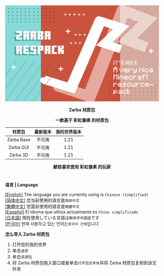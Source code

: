 ![Cover](https://github.com/ZfIxV/Zarba-Respack/blob/main/Zarba%20Respack%20-%20Header.png)
<div align="center">

**Zarba 材质包**

**一款基于 彩虹像素 的材质包**

| 材质包 | 最新版本 | 我的世界版本 |
| :-: | :-: | :-: |
| Zarba Base | 不可用 | 1.21 |
| Zarba GUI | 不可用 | 1.21 |
| Zarba 3D | 不可用 | 1.21 |
</div>

<div align="center">
  
**献给喜欢使用 彩虹像素 的玩家**

</div>

#               

**语言 | Language**

[[English]](https://github.com/ZfIxV/Zarba-Respack/tree/main/README.md)   The language you are currently using is `Chinese (Simplified)`         
[[简体中文]](https://github.com/ZfIxV/Zarba-Respack/tree/main/README-SC.md)   您当前使用的语言是`简体中文`         
[[繁體中文]](https://github.com/ZfIxV/Zarba-Respack/tree/main/README-TC.md)   您當前使用的語言是`簡體中文`         
[[Español]](https://github.com/ZfIxV/Zarba-Respack/tree/main/README-ES.md)   El idioma que utiliza actualmente es `Chino simplificado`        
[[日本語]](https://github.com/ZfIxV/Zarba-Respack/tree/main/README-JP.md)   現在使用している言語は`簡体字中国語`です        
[[한국어]](https://github.com/ZfIxV/Zarba-Respack/tree/main/README-KO.md)   현재 사용하고 있는 언어는`중국어 간체`입니다         

**怎么导入 Zarba 材质包**

1. 打开您的我的世界
2. 单击`选项`
3. 单击`资源包`
4. 将 Zarba 材质包拖入窗口或者单击`打开包文件夹`并将 Zarba 材质包复制到该文件夹